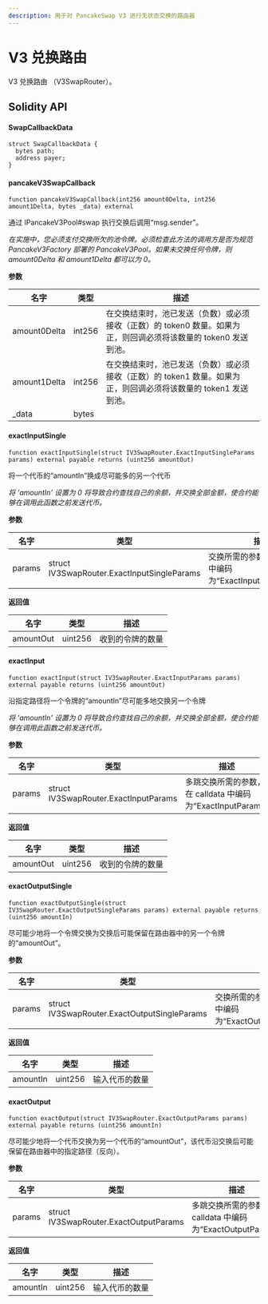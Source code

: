 ```yaml
---
description: 用于对 PancakeSwap V3 进行无状态交换的路由器
---
```


# V3 兑换路由

V3 兑换路由 （V3SwapRouter）。

## Solidity API

#### SwapCallbackData

```solidity
struct SwapCallbackData {
  bytes path;
  address payer;
}
```

#### pancakeV3SwapCallback

```solidity
function pancakeV3SwapCallback(int256 amount0Delta, int256 amount1Delta, bytes _data) external
```

通过 IPancakeV3Pool#swap 执行交换后调用“msg.sender”。

_在实施中，您必须支付交换所欠的池令牌。必须检查此方法的调用方是否为规范 PancakeV3Factory 部署的 PancakeV3Pool。如果未交换任何令牌，则 amount0Delta 和 amount1Delta 都可以为 0。_

**参数**

| 名字           | 类型     | 描述                                                               |
|--------------|--------|------------------------------------------------------------------|
| amount0Delta | int256 | 在交换结束时，池已发送（负数）或必须接收（正数）的 token0 数量。如果为正，则回调必须将该数量的 token0 发送到池。 |
| amount1Delta | int256 | 在交换结束时，池已发送（负数）或必须接收（正数）的 token1 数量。如果为正，则回调必须将该数量的 token1 发送到池。 |
| \_data       | bytes  |                                                                  |

#### exactInputSingle

```solidity
function exactInputSingle(struct IV3SwapRouter.ExactInputSingleParams params) external payable returns (uint256 amountOut)
```

将一个代币的“amountIn”换成尽可能多的另一个代币

_将 'amountIn' 设置为 0 将导致合约查找自己的余额，并交换全部金额，使合约能够在调用此函数之前发送代币。_

**参数**

| 名字     | 类型                                          | 描述                                              |
|--------|---------------------------------------------|-------------------------------------------------|
| params | struct IV3SwapRouter.ExactInputSingleParams | 交换所需的参数，在 calldata 中编码为“ExactInputSingleParams” |

**返回值**

| 名字        | 类型      | 描述       |
|-----------|---------|----------|
| amountOut | uint256 | 收到的令牌的数量 |

#### exactInput

```solidity
function exactInput(struct IV3SwapRouter.ExactInputParams params) external payable returns (uint256 amountOut)
```

沿指定路径将一个令牌的“amountIn”尽可能多地交换另一个令牌

_将 'amountIn' 设置为 0 将导致合约查找自己的余额，并交换全部金额，使合约能够在调用此函数之前发送代币。_

**参数**

| 名字     | 类型                                    | 描述                                          |
|--------|---------------------------------------|---------------------------------------------|
| params | struct IV3SwapRouter.ExactInputParams | 多跳交换所需的参数，在 calldata 中编码为“ExactInputParams” |

**返回值**

| 名字        | 类型      | 描述       |
|-----------|---------|----------|
| amountOut | uint256 | 收到的令牌的数量 |

#### exactOutputSingle

```solidity
function exactOutputSingle(struct IV3SwapRouter.ExactOutputSingleParams params) external payable returns (uint256 amountIn)
```

尽可能少地将一个令牌交换为交换后可能保留在路由器中的另一个令牌的“amountOut”。

**参数**

| 名字     | 类型                                           | 描述                                               |
|--------|----------------------------------------------|--------------------------------------------------|
| params | struct IV3SwapRouter.ExactOutputSingleParams | 交换所需的参数，在 calldata 中编码为“ExactOutputSingleParams” |

**返回值**

| 名字       | 类型      | 描述      |
|----------|---------|---------|
| amountIn | uint256 | 输入代币的数量 |

#### exactOutput

```solidity
function exactOutput(struct IV3SwapRouter.ExactOutputParams params) external payable returns (uint256 amountIn)
```

尽可能少地将一个代币交换为另一个代币的“amountOut”，该代币沿交换后可能保留在路由器中的指定路径（反向）。

**参数**

| 名字     | 类型                                     | 描述                                           |
|--------|----------------------------------------|----------------------------------------------|
| params | struct IV3SwapRouter.ExactOutputParams | 多跳交换所需的参数，在 calldata 中编码为“ExactOutputParams” |

**返回值**

| 名字       | 类型      | 描述      |
|----------|---------|---------|
| amountIn | uint256 | 输入代币的数量 |
